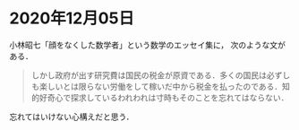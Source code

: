 # 2020年12月05日 



小林昭七「顔をなくした数学者」という数学のエッセイ集に，
次のような文がある．


> しかし政府が出す研究費は国民の税金が原資である．多くの国民は必ずしも楽しいとは限らない労働をして稼いだ中から税金を払ったのである．知的好奇心で探求しているわれわれは寸時もそのことを忘れてはならない．



忘れてはいけない心構えだと思う．